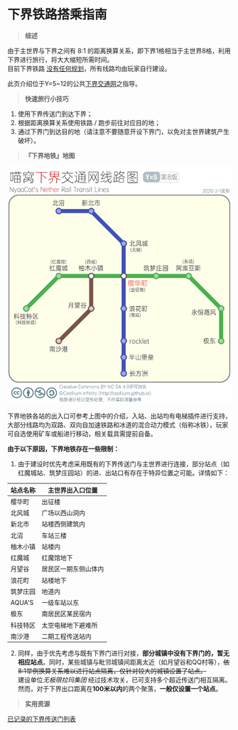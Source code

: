 # 下界铁路搭乘指南

> **综述**

由于主世界与下界之间有 8:1 的距离换算关系，即下界1格相当于主世界8格，利用下界进行旅行，将大大缩短所需时间。  
目前下界铁路 [没有任何规划](https://bbs.nyaa.cat/d/987)，所有线路均由玩家自行建设。

此页介绍位于Y=5~12的公共[下界交通网](nyaa/projects/nether-traffic "点击查看详情及历史")之指导。

> **快速旅行小技巧**

1. 使用下界传送门到达下界；
2. 根据距离换算关系使用铁路 / 跑步前往对应目的地；
3. 通过下界门到达目的地（请注意不要随意开设下界门，以免对主世界建筑产生破坏）。

> **『下界地铁』地图**

![喵窝下界轨道交通线路图](../../assets/images/map-navi/map-nether-traffic-Ceallium.png)

下界地铁各站的出入口可参考上图中的介绍，入站、出站均有电梯插件进行支持，大部分线路均为双路、双向自加速铁路和冰道的混合动力模式（俗称冰铁），玩家可自选使用矿车或船进行移动，相关载具需提前自备。

**由于以下原因，下界地铁存在一些限制：**

1. 由于建设时优先考虑采用既有的下界传送门与主世界进行连接，部分站点（如红魔城站、筑梦庄园站）的进、出站口有存在于特异位置之可能。详情如下：

| 站点名称 | 主世界出入口位置 |
| - | - |
| 樱华町 | 出征楼 |
| 北风城 | 广场以西山洞内 |
| 新北市 | 站楼西侧建筑内 |
| 北沼 | 车站三楼 |
| 柚木小镇 | 站楼内 |
| 红魔城 | 红魔馆地下 |
| 月望谷 | 居民区一期东侧山体内 |
| 浪花町 | 站楼地下 |
| 筑梦庄园 | 地道内 |
| AQUA'S | 一级车站以东 |
| 极东 | 南居民区某民宿内 |
| 科技特区 | 太空电梯地下避难所 |
| 南沙港 | 二期工程传送站内 |

2. 同样，由于优先考虑与既有下界门进行对接，**部分城镇中没有下界门的，暂无相应站点**。同时，某些城镇与毗邻城镇间距离太近（如月望谷和QQ村等），~~依8:1举例换算关系难以进行站点隔离，仅针对较大的城镇设置了站点。~~<br />
建设单位*无极限拉玛集团* 经过技术攻关，已可支持多个超近传送门相互隔离。然而，对于下界出口距离在**100米以内**的两个聚落，**一般仅设置一个站点**。

> **实用资源**

[已记录的下界传送门列表](nyaa/projects/nether-portal)